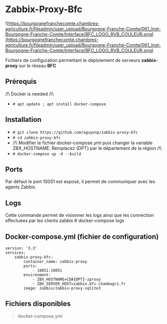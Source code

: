 # Zabbix-Proxy-Bfc
![https://bourgognefranchecomte.chambres-agriculture.fr/fileadmin/user_upload/Bourgogne-Franche-Comte/061_Inst-Bourgogne-Franche-Comte/Interface/BFC_LOGO_RVB_COULEUR.png](https://bourgognefranchecomte.chambres-agriculture.fr/fileadmin/user_upload/Bourgogne-Franche-Comte/061_Inst-Bourgogne-Franche-Comte/Interface/BFC_LOGO_RVB_COULEUR.png)

Fichiers de configuration permettant le déploiement de serveurs 
**zabbix-proxy** sur le réseau **BFC**
## Prérequis
/!\ Docker is needed /!\
 - `# apt update ; apt install docker-compose`
## Installation
 - `# git clone https://github.com/aguyonp/zabbix-proxy-bfc`
 - `# cd zabbix-proxy-bfc`
 - /!\ Modifier le fichier docker-compose.yml puis changer la variable 
ZBX_HOSTNAME. Remplacez {DPT} par le département de la région /!\
 - `# docker-compose up -d --build`
## Ports
Par défaut le port 10051 est exposé, il permet de communiquer avec les 
agents Zabbix.
## Logs
Cette commande permet de visionner les logs ainsi que les connection 
effectuées par les clients zabbix
    # docker-compose logs
## Docker-compose.yml (fichier de configuration)
    version: '3.3'
    services:
        zabbix-proxy-bfc:
            container_name: zabbix-proxy
            ports:
                - 10051:10051
            environment:
                - ZBX_HOSTNAME=CDA{DPT}-zproxy
                - ZBX_SERVER_HOST=zabbix.bfc.chambagri.fr
            image: zabbix/zabbix-proxy-sqlite3
## Fichiers disponibles
> docker-compose.yml
